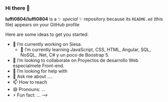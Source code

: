 ### Hi there 👋

**luffi0804/luffi0804** is a ✨ _special_ ✨ repository because its `README.md` (this file) appears on your GitHub profile 

Here are some ideas to get you started:

- 🔭 I’m currently working on Siesa.    
  - 🌱 I’m currently learning JavaScript, CSS, HTML, Angular, SQL, NoSQL, .Net, C# y un poco de Boostrap 5.  
- 👯 I’m looking to collaborate on Proyectos de desarrollo Web especialmete Front-end.  
- 🤔 I’m looking for help with  
- 💬 Ask me about .... 
- 📫 How to reach  
- 😄 Pronouns: ...
- ⚡ Fun fact: ...
-->
